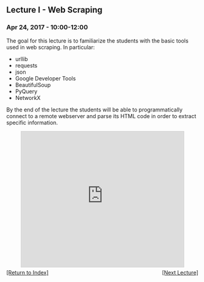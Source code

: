 ## Lecture I - Web Scraping

### Apr 24, 2017 - 10:00-12:00

The goal for this lecture is to familiarize the students with the basic tools used in web scraping. In particular:
  * urllib
  * requests
  * json
  * Google Developer Tools
  * BeautifulSoup
  * PyQuery
  * NetworkX

By the end of the lecture the students will be able to programmatically connect to a remote webserver and parse its HTML code in order to extract specific information.

<center>
<iframe src="https://www.slideshare.net/slideshow/embed_code/key/goQF3rDx7P3JPf" width="427" height="356" frameborder="0" marginwidth="0" marginheight="0" scrolling="no" style="border:1px solid #CCC; border-width:1px; margin-bottom:5px; max-width: 100%;" allowfullscreen> </iframe></center>
<div align="left" style="float: left;"><a href="/TorinoCourse/">[Return to Index]</a></div><div align="right" style="float: right;"><a href="/TorinoCourse/lecture2">[Next Lecture]</a></div>